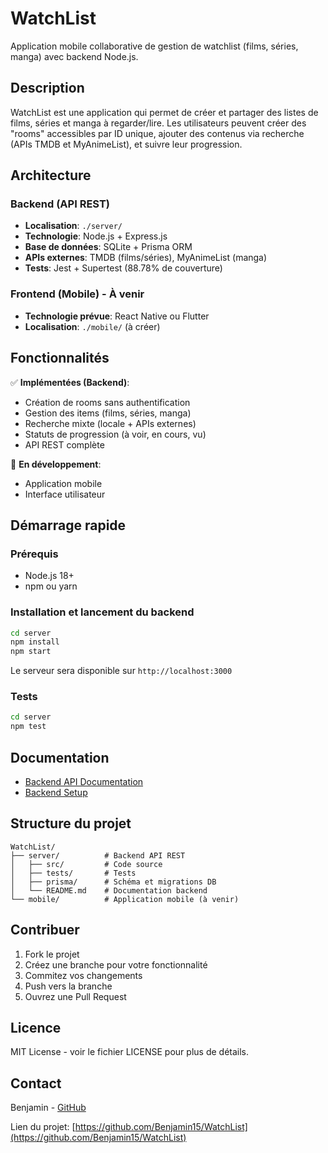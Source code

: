 # WatchList

Application mobile collaborative de gestion de watchlist (films, séries, manga) avec backend Node.js.

## Description

WatchList est une application qui permet de créer et partager des listes de films, séries et manga à regarder/lire. Les utilisateurs peuvent créer des "rooms" accessibles par ID unique, ajouter des contenus via recherche (APIs TMDB et MyAnimeList), et suivre leur progression.

## Architecture

### Backend (API REST)
- **Localisation**: `./server/`
- **Technologie**: Node.js + Express.js
- **Base de données**: SQLite + Prisma ORM
- **APIs externes**: TMDB (films/séries), MyAnimeList (manga)
- **Tests**: Jest + Supertest (88.78% de couverture)

### Frontend (Mobile) - À venir
- **Technologie prévue**: React Native ou Flutter
- **Localisation**: `./mobile/` (à créer)

## Fonctionnalités

✅ **Implémentées (Backend)**:
- Création de rooms sans authentification
- Gestion des items (films, séries, manga)
- Recherche mixte (locale + APIs externes)
- Statuts de progression (à voir, en cours, vu)
- API REST complète

🔄 **En développement**:
- Application mobile
- Interface utilisateur

## Démarrage rapide

### Prérequis
- Node.js 18+
- npm ou yarn

### Installation et lancement du backend
```bash
cd server
npm install
npm start
```

Le serveur sera disponible sur `http://localhost:3000`

### Tests
```bash
cd server
npm test
```

## Documentation

- [Backend API Documentation](./server/API.md)
- [Backend Setup](./server/README.md)

## Structure du projet

```
WatchList/
├── server/          # Backend API REST
│   ├── src/         # Code source
│   ├── tests/       # Tests
│   ├── prisma/      # Schéma et migrations DB
│   └── README.md    # Documentation backend
└── mobile/          # Application mobile (à venir)
```

## Contribuer

1. Fork le projet
2. Créez une branche pour votre fonctionnalité
3. Commitez vos changements
4. Push vers la branche
5. Ouvrez une Pull Request

## Licence

MIT License - voir le fichier LICENSE pour plus de détails.

## Contact

Benjamin - [GitHub](https://github.com/Benjamin15)

Lien du projet: [https://github.com/Benjamin15/WatchList](https://github.com/Benjamin15/WatchList)
